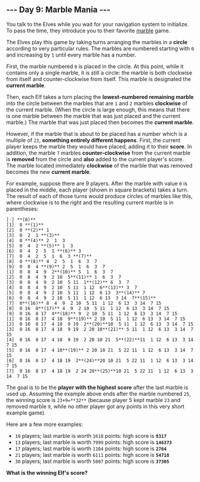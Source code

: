 ## --- Day 9: Marble Mania ---

You talk to the Elves while you wait for your navigation system to initialize. To pass the time, they introduce you to their favorite [marble](https://en.wikipedia.org/wiki/Marble_(toy)) game.

The Elves play this game by taking turns arranging the marbles in a **circle** according to very particular rules. The marbles are numbered starting with `0` and increasing by `1` until every marble has a number.

First, the marble numbered `0` is placed in the circle. At this point, while it contains only a single marble, it is still a circle: the marble is both clockwise from itself and counter-clockwise from itself. This marble is designated the **current marble**.

Then, each Elf takes a turn placing the **lowest-numbered remaining marble** into the circle between the marbles that are `1` and `2` marbles **clockwise** of the current marble. (When the circle is large enough, this means that there is one marble between the marble that was just placed and the current marble.) The marble that was just placed then becomes the **current marble**.

However, if the marble that is about to be placed has a number which is a multiple of `23`, **something entirely different happens**. First, the current player keeps the marble they would have placed, adding it to their **score**. In addition, the marble `7` marbles **counter-clockwise** from the current marble is **removed** from the circle and **also** added to the current player's score. The marble located immediately **clockwise** of the marble that was removed becomes the new **current marble**.

For example, suppose there are 9 players. After the marble with value `0` is placed in the middle, each player (shown in square brackets) takes a turn. The result of each of those turns would produce circles of marbles like this, where clockwise is to the right and the resulting current marble is in parentheses:

```
[-] **(0)**
[1]  0 **(1)**
[2]  0 **(2)** 1 
[3]  0  2  1 **(3)**
[4]  0 **(4)** 2  1  3 
[5]  0  4  2 **(5)** 1  3 
[6]  0  4  2  5  1 **(6)** 3 
[7]  0  4  2  5  1  6  3 **(7)**
[8]  0 **(8)** 4  2  5  1  6  3  7 
[9]  0  8  4 **(9)** 2  5  1  6  3  7 
[1]  0  8  4  9  2**(10)** 5  1  6  3  7 
[2]  0  8  4  9  2 10  5**(11)** 1  6  3  7 
[3]  0  8  4  9  2 10  5 11  1**(12)** 6  3  7 
[4]  0  8  4  9  2 10  5 11  1 12  6**(13)** 3  7 
[5]  0  8  4  9  2 10  5 11  1 12  6 13  3**(14)** 7 
[6]  0  8  4  9  2 10  5 11  1 12  6 13  3 14  7**(15)**
[7]  0**(16)** 8  4  9  2 10  5 11  1 12  6 13  3 14  7 15 
[8]  0 16  8**(17)** 4  9  2 10  5 11  1 12  6 13  3 14  7 15 
[9]  0 16  8 17  4**(18)** 9  2 10  5 11  1 12  6 13  3 14  7 15 
[1]  0 16  8 17  4 18  9**(19)** 2 10  5 11  1 12  6 13  3 14  7 15 
[2]  0 16  8 17  4 18  9 19  2**(20)**10  5 11  1 12  6 13  3 14  7 15 
[3]  0 16  8 17  4 18  9 19  2 20 10**(21)** 5 11  1 12  6 13  3 14  7 15 
[4]  0 16  8 17  4 18  9 19  2 20 10 21  5**(22)**11  1 12  6 13  3 14  7 15 
[5]  0 16  8 17  4 18**(19)** 2 20 10 21  5 22 11  1 12  6 13  3 14  7 15 
[6]  0 16  8 17  4 18 19  2**(24)**20 10 21  5 22 11  1 12  6 13  3 14  7 15 
[7]  0 16  8 17  4 18 19  2 24 20**(25)**10 21  5 22 11  1 12  6 13  3 14  7 15
```

The goal is to be the **player with the highest score** after the last marble is used up. Assuming the example above ends after the marble numbered `25`, the winning score is `23+9=**32**` (because player 5 kept marble `23` and removed marble `9`, while no other player got any points in this very short example game).

Here are a few more examples:

- `10` players; last marble is worth `1618` points: high score is **`8317`**
- `13` players; last marble is worth `7999` points: high score is **`146373`**
- `17` players; last marble is worth `1104` points: high score is **`2764`**
- `21` players; last marble is worth `6111` points: high score is **`54718`**
- `30` players; last marble is worth `5807` points: high score is **`37305`**

**What is the winning Elf's score?**

